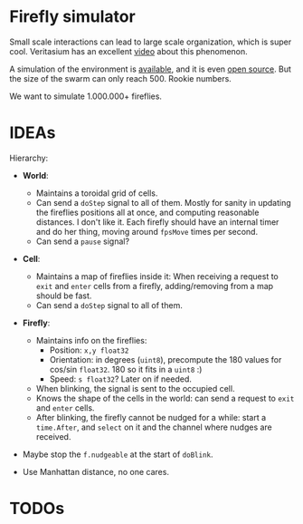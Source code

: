 # Firefly simulator

Small scale interactions can lead to large scale organization,
which is super cool.
Veritasium has an excellent
[video](https://www.youtube.com/watch?v=t-_VPRCtiUg)
about this phenomenon.

A simulation of the environment is
[available](https://ncase.me/fireflies/),
and it is even
[open source](https://github.com/ncase/fireflies).
But the size of the swarm can only reach 500.
Rookie numbers.

We want to simulate 1.000.000+ fireflies.

# IDEAs

Hierarchy:

* **World**:
    * Maintains a toroidal grid of cells.
    * Can send a `doStep` signal to all of them.
        Mostly for sanity in updating the fireflies positions all at once,
        and computing reasonable distances.
        I don't like it.
        Each firefly should have an internal timer and do her thing,
        moving around `fpsMove` times per second.
    * Can send a `pause` signal?
* **Cell**:
    * Maintains a map of fireflies inside it:
        When receiving a request to `exit` and `enter` cells from a firefly,
        adding/removing from a map should be fast.
    * Can send a `doStep` signal to all of them.
* **Firefly**:
    * Maintains info on the fireflies:
        * Position: `x,y float32`
        * Orientation: in degrees (`uint8`),
            precompute the 180 values for cos/sin `float32`.
            180 so it fits in a `uint8` :)
        * Speed: `s float32`? Later on if needed.
    * When blinking, the signal is sent to the occupied cell.
    * Knows the shape of the cells in the world:
        can send a request to `exit` and `enter` cells.
    * After blinking, the firefly cannot be nudged for a while:
        start a `time.After`,
        and `select` on it and the channel where nudges are received.

* Maybe stop the `f.nudgeable` at the start of `doBlink`.

* Use Manhattan distance, no one cares.

# TODOs
